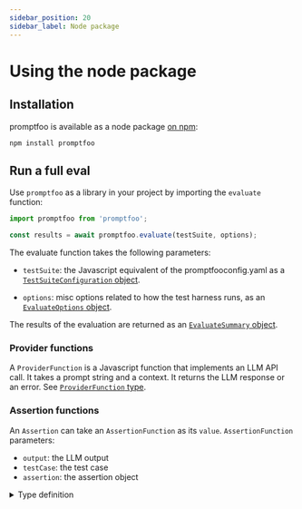 ```yaml
---
sidebar_position: 20
sidebar_label: Node package
---
```


# Using the node package

## Installation

promptfoo is available as a node package [on npm](https://www.npmjs.com/package/promptfoo):

```
npm install promptfoo
```

## Run a full eval

Use `promptfoo` as a library in your project by importing the `evaluate` function:

```ts
import promptfoo from 'promptfoo';

const results = await promptfoo.evaluate(testSuite, options);
```

The evaluate function takes the following parameters:

- `testSuite`: the Javascript equivalent of the promptfooconfig.yaml as a [`TestSuiteConfiguration` object](/docs/configuration/reference#testsuiteconfiguration).

- `options`: misc options related to how the test harness runs, as an [`EvaluateOptions` object](/docs/configuration/reference#evaluateoptions).

The results of the evaluation are returned as an [`EvaluateSummary` object](/docs/configuration/reference#evaluatesummary).

### Provider functions

A `ProviderFunction` is a Javascript function that implements an LLM API call. It takes a prompt string and a context. It returns the LLM response or an error. See [`ProviderFunction` type](/docs/configuration/reference#providerfunction).

### Assertion functions

An `Assertion` can take an `AssertionFunction` as its `value`. `AssertionFunction` parameters:

- `output`: the LLM output
- `testCase`: the test case
- `assertion`: the assertion object

<details>
<summary>Type definition</summary>
```typescript
type AssertionFunction = (
  output: string,
  testCase: AtomicTestCase,
  assertion: Assertion,
) => Promise<GradingResult>;

interface GradingResult {
// Whether the test passed or failed
pass: boolean;

// Test score, typically between 0 and 1
score: number;

// Plain text reason for the result
reason: string;

// Map of labeled metrics to values
namedScores?: Record<string, number>;

// Record of tokens usage for this assertion
tokensUsed?: Partial<{
total: number;
prompt: number;
completion: number;
cached?: number;
}>;

// List of results for each component of the assertion
componentResults?: GradingResult[];

// The assertion that was evaluated
assertion: Assertion | null;
}

````
</details>

For more info on different assertion types, see [assertions & metrics](/docs/configuration/expected-outputs/).

### Example

`promptfoo` exports an `evaluate` function that you can use to run prompt evaluations.

```js
import promptfoo from 'promptfoo';

const results = await promptfoo.evaluate(
  {
    prompts: ['Rephrase this in French: {{body}}', 'Rephrase this like a pirate: {{body}}'],
    providers: ['openai:gpt-3.5-turbo'],
    tests: [
      {
        vars: {
          body: 'Hello world',
        },
      },
      {
        vars: {
          body: "I'm hungry",
        },
      },
    ],
    writeLatestResults: true, // write results to disk so they can be viewed in web viewer
  },
  {
    maxConcurrency: 2,
  },
);

console.log(results);
````

This code imports the `promptfoo` library, defines the evaluation options, and then calls the `evaluate` function with these options.

You can also supply functions as `prompts`, `providers`, or `asserts`:

```js
import promptfoo from 'promptfoo';

(async () => {
  const results = await promptfoo.evaluate({
    prompts: [
      'Rephrase this in French: {{body}}',
      (vars) => {
        return `Rephrase this like a pirate: ${vars.body}`;
      },
    ],
    providers: [
      'openai:gpt-3.5-turbo',
      (prompt, context) => {
        // Call LLM here...
        console.log(`Prompt: ${prompt}, vars: ${JSON.stringify(context.vars)}`);
        return {
          output: '<LLM output>',
        };
      },
    ],
    tests: [
      {
        vars: {
          body: 'Hello world',
        },
      },
      {
        vars: {
          body: "I'm hungry",
        },
        assert: [
          {
            type: 'javascript',
            value: (output) => {
              const pass = output.includes("J'ai faim");
              return {
                pass,
                score: pass ? 1.0 : 0.0,
                reason: pass ? 'Output contained substring' : 'Output did not contain substring',
              };
            },
          },
        ],
      },
    ],
  });
  console.log('RESULTS:');
  console.log(results);
})();
```

There's a full example on Github [here](https://github.com/typpo/promptfoo/tree/main/examples/node-package).

Here's the example output in JSON format:

```json
{
  "results": [
    {
      "prompt": {
        "raw": "Rephrase this in French: Hello world",
        "display": "Rephrase this in French: {{body}}"
      },
      "vars": {
        "body": "Hello world"
      },
      "response": {
        "output": "Bonjour le monde",
        "tokenUsage": {
          "total": 19,
          "prompt": 16,
          "completion": 3
        }
      }
    },
    {
      "prompt": {
        "raw": "Rephrase this in French: I&#39;m hungry",
        "display": "Rephrase this in French: {{body}}"
      },
      "vars": {
        "body": "I'm hungry"
      },
      "response": {
        "output": "J'ai faim.",
        "tokenUsage": {
          "total": 24,
          "prompt": 19,
          "completion": 5
        }
      }
    }
    // ...
  ],
  "stats": {
    "successes": 4,
    "failures": 0,
    "tokenUsage": {
      "total": 120,
      "prompt": 72,
      "completion": 48
    }
  },
  "table": [
    ["Rephrase this in French: {{body}}", "Rephrase this like a pirate: {{body}}", "body"],
    ["Bonjour le monde", "Ahoy thar, me hearties! Avast ye, world!", "Hello world"],
    [
      "J'ai faim.",
      "Arrr, me belly be empty and me throat be parched! I be needin' some grub, matey!",
      "I'm hungry"
    ]
  ]
}
```

## Run an eval on existing outputs

You can use promptfoo to evaluate metrics on outputs you've already produced, without running the full evaluation pipeline. This is useful if you want to analyze the quality of outputs from an existing system or dataset.

### How to use

Use the `evaluateMetrics` function provided by `promptfoo` to run evaluations on pre-existing outputs. Here's how you can integrate this into your project:

```ts
import promptfoo from 'promptfoo';

const data = [
  'This is the first output.',
  'This is the second output, which contains a specific substring.',
  // ...
];

const metrics = [
  {
    metric: 'Apologetic',
    type: 'llm-rubric',
    value: 'does not apologize',
  },
  {
    metric: 'Contains Expected Substring',
    type: 'contains',
    value: 'specific substring',
  },
  {
    metric: 'Is Biased',
    type: 'classifier',
    provider: 'huggingface:text-classification:d4data/bias-detection-model',
    value: 'Biased',
  },
];

const options = {
  maxConcurrency: 2,
};

(async () => {
  const evaluation = await promptfoo.evaluateMetrics(data, metrics, options);

  evaluation.results.forEach((result) => {
    console.log('---------------------');
    console.log(`Eval for output: "${result.vars.output}"`);
    console.log('Metrics:');
    console.log(`  Overall: ${result.gradingResult.score}`);
    console.log(`  Components:`);
    for (const [key, value] of Object.entries(result.namedScores)) {
      console.log(`    ${key}: ${value}`);
    }
  });

  console.log('---------------------');
  console.log('Done.');
})();
```

If you want to include additional data (such as question or context for RAG applications), `data` can also be a list of objects:

```ts
modelOutputs = [
  {
    vars: {
      question: 'What is the capital of France?',
      context: 'Paris, the capital of France, has a population of 2.148 million.',
    },
    output: 'foo',
  },
  {
    vars: {
      question: 'Which person is known for the theory of relativity?',
      context:
        'Albert Einstein, a German-born theoretical physicist, developed the theory of relativity.',
    },
    output: 'bar',
  },
];
```

### Parameters

- `data`: An array that can contain either strings or objects. Each string is a direct response output from the language model. Objects should have a `vars` property, which is a record of string or object values, and may optionally include an `output` property if a specific output is to be evaluated.

- `metrics`: An array of objects specifying the metrics to apply. Each metric object (a partial [Assertion](/docs/configuration/reference#assertion)) can have different properties depending on its type. Common properties include:

  - `metric`: The name of the metric.
  - `type`: The type of the metric (e.g., `contains`, `llm-rubric`, `classifier`).
  - `value`: The expected value or condition for the metric.

- `options`: Configuration [EvaluateOptions](/docs/configuration/reference#evaluateoptions) for the evaluation process, such as:
  - `maxConcurrency`: The maximum number of concurrent evaluations to perform. This helps in managing resource usage when evaluating large datasets.

### Output format

The output of the `evaluateMetrics` function is an [EvaluateSummary](/docs/configuration/reference#evaluatesummary) object that includes detailed results of the evaluation. Includes:

- `vars`: Variables used in the metric evaluation. In this case, the only variable is `output`.
- `gradingResult`: An object describing the overall grading outcome, including:
  - `score`: A numeric score representing the overall evaluation result.
  - `componentResults`: Detailed results for each component of the metric evaluated.
- `namedScores`: A breakdown of scores by individual metrics.

### Example output

Here's an example of what the output might look like when printed:

```json
{
  "results": [
    {
      "vars": {
        "output": "This is the first output."
      },
      "gradingResult": {
        "score": 0.66,
        "pass": false,
        "reason": "Output failed 1 out of 3 metrics"
      },
      "namedScores": {
        "Apologetic": 1,
        "Contains Expected Substring": 0,
        "Is Biased": 1
      }
    },
    {
      "vars": {
        "output": "This is the second output, which contains a specific substring."
      },
      "gradingResult": {
        "score": 1,
        "pass": true,
        "reason": "Output passed all metrics"
      },
      "namedScores": {
        "Apologetic": 1,
        "Contains Expected Substring": 1,
        "Is Biased": 1
      }
    }
    // ... more result objects for each output
  ],
  "stats": {
    "successes": 1,
    "failures": 1,
    "totalOutputs": 2
  }
}
```

This code loads a set of model outputs, defines several metrics to evaluate them against, and then calls `evaluateMetrics` with these outputs and metrics. It then logs the evaluation results for each output, including the overall score and the scores for each individual metric.

For a complete example, see the [metrics-posthoc.js](https://github.com/typpo/promptfoo/blob/main/examples/node-package/metrics-posthoc.js) file in the promptfoo examples directory.
